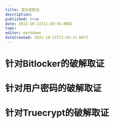 ```yaml
---
title: 混合型取证
description: 
published: true
date: 2022-10-11T11:36:43.000Z
tags: 
editor: markdown
dateCreated: 2022-10-11T11:36:11.697Z
---
```


# 针对Bitlocker的破解取证

# 针对用户密码的破解取证

# 针对Truecrypt的破解取证